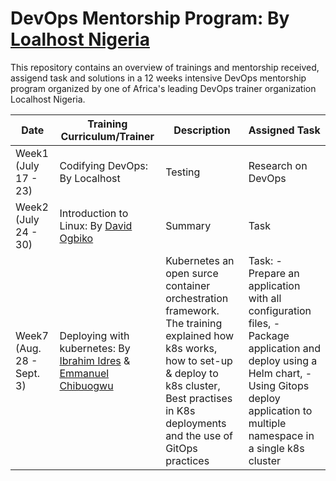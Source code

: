 # DevOps Mentorship Program: By [Loalhost Nigeria](https://www.joinlocalhost.com/)

This repository contains an overview of trainings and mentorship received, assigend task and solutions in a 12 weeks intensive DevOps mentorship program organized by one of Africa's leading DevOps trainer organization Localhost Nigeria.

| Date | Training Curriculum/Trainer | Description	| Assigned Task|
|--------- | ----------------------- |----------------- | -------------  | 
| Week1 (July 17 - 23) | Codifying DevOps: By Localhost| Testing| Research on DevOps|
| Week2 (July 24 - 30) | Introduction to Linux: By [David Ogbiko](https://www.linkedin.com/in/davidogbiko/)| Summary| Task|
| Week7 (Aug. 28 - Sept. 3) | Deploying with kubernetes: By [Ibrahim Idres](https://www.linkedin.com/in/idrees-ibraheem-64951230/) & [Emmanuel Chibuogwu](https://www.linkedin.com/in/emmanuel-chibuogwu/)| Kubernetes an open surce container orchestration framework. The training explained how k8s works, how to set-up & deploy to k8s cluster, Best practises in K8s deployments and the use of GitOps practices| Task: - Prepare an application with all configuration files, -Package application and deploy using a Helm chart, -Using Gitops deploy application to multiple namespace in a single k8s cluster |
